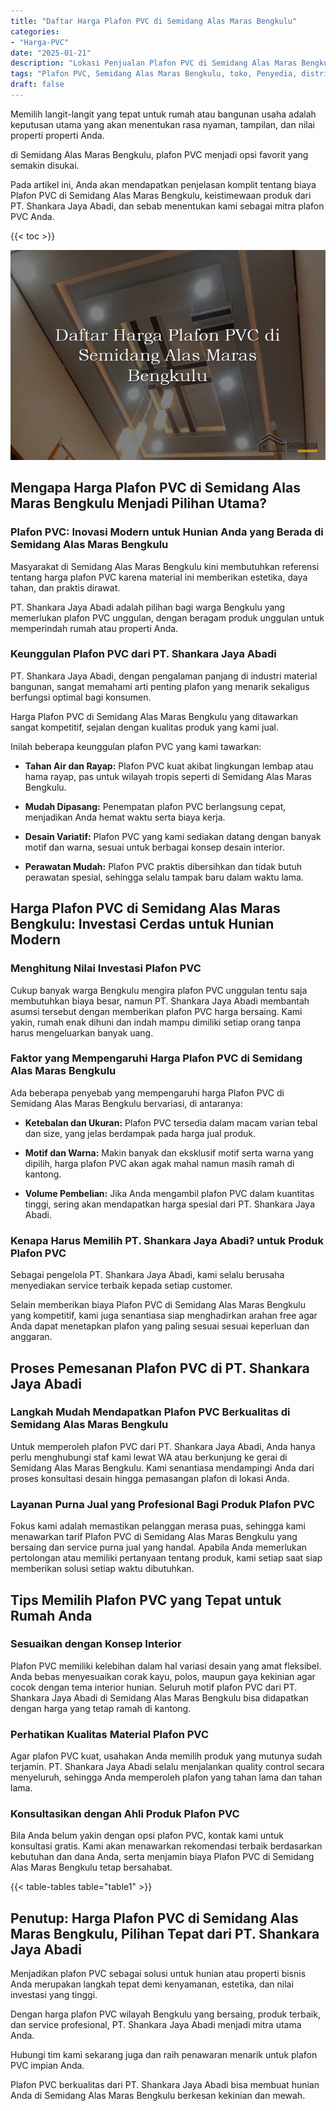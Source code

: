 ```yaml
---
title: "Daftar Harga Plafon PVC di Semidang Alas Maras Bengkulu"
categories: 
- "Harga-PVC"
date: "2025-01-21"
description: "Lokasi Penjualan Plafon PVC di Semidang Alas Maras Bengkulu bagi hunian, kantor, dan gerai. Material berkualitas, beragam motif, warna modern, dengan servis instalasi ditangani oleh teknisi profesional serta garansi resmi!|Layanan penjualan Plafon PVC di Semidang Alas Maras Bengkulu untuk keperluan tempat tinggal, kantor, atau ritel, beserta panel berkualitas dan pemasangan oleh tim profesional serta kepastian resmi.|Pilihan Plafon PVC di Semidang Alas Maras Bengkulu yang andal untuk rumah, perkantoran, serta gerai, bersama material unggulan dan pemasangan ditangani oleh tim berpengalaman serta kepastian resmi.|Penjualan Plafon PVC di Semidang Alas Maras Bengkulu bagi tempat tinggal, perkantoran, dan ritel, beserta produk unggulan dan penempatan ditangani oleh tenaga ahli profesional, lengkap dengan jaminan resmi.}"
tags: "Plafon PVC, Semidang Alas Maras Bengkulu, toko, Penyedia, distributor"
draft: false
---
```


Memilih langit-langit yang tepat untuk rumah atau bangunan usaha adalah keputusan utama yang akan menentukan rasa nyaman, tampilan, dan nilai properti properti Anda.

di Semidang Alas Maras Bengkulu, plafon PVC menjadi opsi favorit yang semakin disukai.

Pada artikel ini, Anda akan mendapatkan penjelasan komplit tentang biaya Plafon PVC di Semidang Alas Maras Bengkulu, keistimewaan produk dari PT. Shankara Jaya Abadi, dan sebab menentukan kami sebagai mitra plafon PVC Anda.

{{< toc >}}

![Daftar Harga Plafon PVC di Semidang Alas Maras Bengkulu](/images/Harga-PVC/Daftar-Harga-Plafon-PVC-di-Semidang-Alas-Maras-Bengkulu.png)


## Mengapa Harga Plafon PVC di Semidang Alas Maras Bengkulu Menjadi Pilihan Utama?

### Plafon PVC: Inovasi Modern untuk Hunian Anda yang Berada di Semidang Alas Maras Bengkulu

Masyarakat di Semidang Alas Maras Bengkulu kini membutuhkan referensi tentang harga plafon PVC karena material ini memberikan estetika, daya tahan, dan praktis dirawat.

PT. Shankara Jaya Abadi adalah pilihan bagi warga Bengkulu yang memerlukan plafon PVC unggulan, dengan beragam produk unggulan untuk memperindah rumah atau properti Anda.

### Keunggulan Plafon PVC dari PT. Shankara Jaya Abadi

PT. Shankara Jaya Abadi, dengan pengalaman panjang di industri material bangunan, sangat memahami arti penting plafon yang menarik sekaligus berfungsi optimal bagi konsumen.

Harga Plafon PVC di Semidang Alas Maras Bengkulu yang ditawarkan sangat kompetitif, sejalan dengan kualitas produk yang kami jual.

Inilah beberapa keunggulan plafon PVC yang kami tawarkan:

- **Tahan Air dan Rayap:** Plafon PVC kuat akibat lingkungan lembap atau hama rayap, pas untuk wilayah tropis seperti di Semidang Alas Maras Bengkulu.

- **Mudah Dipasang:** Penempatan plafon PVC berlangsung cepat, menjadikan Anda hemat waktu serta biaya kerja.

- **Desain Variatif:** Plafon PVC yang kami sediakan datang dengan banyak motif dan warna, sesuai untuk berbagai konsep desain interior.

- **Perawatan Mudah:** Plafon PVC praktis dibersihkan dan tidak butuh perawatan spesial, sehingga selalu tampak baru dalam waktu lama.

## Harga Plafon PVC di Semidang Alas Maras Bengkulu: Investasi Cerdas untuk Hunian Modern

### Menghitung Nilai Investasi Plafon PVC

Cukup banyak warga Bengkulu mengira plafon PVC unggulan tentu saja membutuhkan biaya besar, namun PT. Shankara Jaya Abadi membantah asumsi tersebut dengan memberikan plafon PVC harga bersaing. Kami yakin, rumah enak dihuni dan indah mampu dimiliki setiap orang tanpa harus mengeluarkan banyak uang.

### Faktor yang Mempengaruhi Harga Plafon PVC di Semidang Alas Maras Bengkulu

Ada beberapa penyebab yang mempengaruhi harga Plafon PVC di Semidang Alas Maras Bengkulu bervariasi, di antaranya:

- **Ketebalan dan Ukuran:** Plafon PVC tersedia dalam macam varian tebal dan size, yang jelas berdampak pada harga jual produk.

- **Motif dan Warna:** Makin banyak dan eksklusif motif serta warna yang dipilih, harga plafon PVC akan agak mahal namun masih ramah di kantong.

- **Volume Pembelian:** Jika Anda mengambil plafon PVC dalam kuantitas tinggi, sering akan mendapatkan harga spesial dari PT. Shankara Jaya Abadi.

### Kenapa Harus Memilih PT. Shankara Jaya Abadi? untuk Produk Plafon PVC

Sebagai pengelola PT. Shankara Jaya Abadi, kami selalu berusaha menyediakan service terbaik kepada setiap customer.

Selain memberikan biaya Plafon PVC di Semidang Alas Maras Bengkulu yang kompetitif, kami juga senantiasa siap menghadirkan arahan free agar Anda dapat menetapkan plafon yang paling sesuai sesuai keperluan dan anggaran.

## Proses Pemesanan Plafon PVC di PT. Shankara Jaya Abadi

### Langkah Mudah Mendapatkan Plafon PVC Berkualitas di Semidang Alas Maras Bengkulu

Untuk memperoleh plafon PVC dari PT. Shankara Jaya Abadi, Anda hanya perlu menghubungi staf kami lewat WA atau berkunjung ke gerai di Semidang Alas Maras Bengkulu. Kami senantiasa mendampingi Anda dari proses konsultasi desain hingga pemasangan plafon di lokasi Anda.

### Layanan Purna Jual yang Profesional Bagi Produk Plafon PVC

Fokus kami adalah memastikan pelanggan merasa puas, sehingga kami menawarkan tarif Plafon PVC di Semidang Alas Maras Bengkulu yang bersaing dan service purna jual yang handal. Apabila Anda memerlukan pertolongan atau memiliki pertanyaan tentang produk, kami setiap saat siap memberikan solusi setiap waktu dibutuhkan.

## Tips Memilih Plafon PVC yang Tepat untuk Rumah Anda

### Sesuaikan dengan Konsep Interior

Plafon PVC memiliki kelebihan dalam hal variasi desain yang amat fleksibel. Anda bebas menyesuaikan corak kayu, polos, maupun gaya kekinian agar cocok dengan tema interior hunian. Seluruh motif plafon PVC dari PT. Shankara Jaya Abadi di Semidang Alas Maras Bengkulu bisa didapatkan dengan harga yang tetap ramah di kantong.

### Perhatikan Kualitas Material Plafon PVC

Agar plafon PVC kuat, usahakan Anda memilih produk yang mutunya sudah terjamin. PT. Shankara Jaya Abadi selalu menjalankan quality control secara menyeluruh, sehingga Anda memperoleh plafon yang tahan lama dan tahan lama.

### Konsultasikan dengan Ahli Produk Plafon PVC

Bila Anda belum yakin dengan opsi plafon PVC, kontak kami untuk konsultasi gratis. Kami akan menawarkan rekomendasi terbaik berdasarkan kebutuhan dan dana Anda, serta menjamin biaya Plafon PVC di Semidang Alas Maras Bengkulu tetap bersahabat.

{{< table-tables table="table1" >}}

## Penutup: Harga Plafon PVC di Semidang Alas Maras Bengkulu, Pilihan Tepat dari PT. Shankara Jaya Abadi

Menjadikan plafon PVC sebagai solusi untuk hunian atau properti bisnis Anda merupakan langkah tepat demi kenyamanan, estetika, dan nilai investasi yang tinggi.

Dengan harga plafon PVC wilayah Bengkulu yang bersaing, produk terbaik, dan service profesional, PT. Shankara Jaya Abadi menjadi mitra utama Anda.

Hubungi tim kami sekarang juga dan raih penawaran menarik untuk plafon PVC impian Anda.

Plafon PVC berkualitas dari PT. Shankara Jaya Abadi bisa membuat hunian Anda di Semidang Alas Maras Bengkulu berkesan kekinian dan mewah.